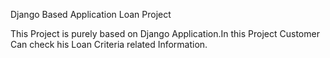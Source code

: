 Django Based Application
Loan Project

This Project is purely based on Django Application.In this Project Customer Can check his Loan Criteria related Information.
